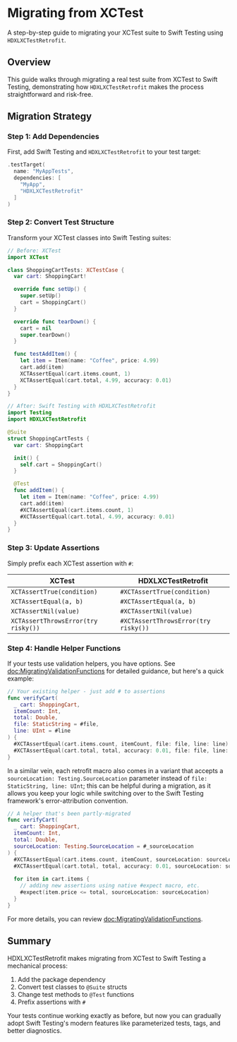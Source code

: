 # Migrating from XCTest

A step-by-step guide to migrating your XCTest suite to Swift Testing using `HDXLXCTestRetrofit`.

## Overview

This guide walks through migrating a real test suite from XCTest to Swift Testing, demonstrating how `HDXLXCTestRetrofit` makes the process straightforward and risk-free.

## Migration Strategy

### Step 1: Add Dependencies

First, add Swift Testing and `HDXLXCTestRetrofit` to your test target:

```swift
.testTarget(
  name: "MyAppTests",
  dependencies: [
    "MyApp",
    "HDXLXCTestRetrofit"
  ]
)
```

### Step 2: Convert Test Structure

Transform your XCTest classes into Swift Testing suites:

```swift
// Before: XCTest
import XCTest

class ShoppingCartTests: XCTestCase {
  var cart: ShoppingCart!

  override func setUp() {
    super.setUp()
    cart = ShoppingCart()
  }

  override func tearDown() {
    cart = nil
    super.tearDown()
  }

  func testAddItem() {
    let item = Item(name: "Coffee", price: 4.99)
    cart.add(item)
    XCTAssertEqual(cart.items.count, 1)
    XCTAssertEqual(cart.total, 4.99, accuracy: 0.01)
  }
}
```

```swift
// After: Swift Testing with HDXLXCTestRetrofit
import Testing
import HDXLXCTestRetrofit

@Suite
struct ShoppingCartTests {
  var cart: ShoppingCart

  init() {
    self.cart = ShoppingCart()
  }

  @Test 
  func addItem() {
    let item = Item(name: "Coffee", price: 4.99)
    cart.add(item)
    #XCTAssertEqual(cart.items.count, 1)
    #XCTAssertEqual(cart.total, 4.99, accuracy: 0.01)
  }
}
```

### Step 3: Update Assertions

Simply prefix each XCTest assertion with `#`:

| XCTest | HDXLXCTestRetrofit |
|--------|-------------------|
| `XCTAssertTrue(condition)` | `#XCTAssertTrue(condition)` |
| `XCTAssertEqual(a, b)` | `#XCTAssertEqual(a, b)` |
| `XCTAssertNil(value)` | `#XCTAssertNil(value)` |
| `XCTAssertThrowsError(try risky())` | `#XCTAssertThrowsError(try risky())` |

### Step 4: Handle Helper Functions

If your tests use validation helpers, you have options. See <doc:MigratingValidationFunctions> for detailed guidance, but here's a quick example:

```swift
// Your existing helper - just add # to assertions
func verifyCart(
  _ cart: ShoppingCart,
  itemCount: Int,
  total: Double,
  file: StaticString = #file,
  line: UInt = #line
) {
  #XCTAssertEqual(cart.items.count, itemCount, file: file, line: line)
  #XCTAssertEqual(cart.total, total, accuracy: 0.01, file: file, line: line)
}
```

In a similar vein, each retrofit macro also comes in a variant that accepts a `sourceLocation: Testing.SourceLocation` parameter instead of `file: StaticString, line: UInt`; this can be helpful during a migration, as it allows you keep your logic while switching over to the Swift Testing framework's error-attribution convention. 

```swift
// A helper that's been partly-migrated
func verifyCart(
  _ cart: ShoppingCart,
  itemCount: Int,
  total: Double,
  sourceLocation: Testing.SourceLocation = #_sourceLocation
) {
  #XCTAssertEqual(cart.items.count, itemCount, sourceLocation: sourceLocation)
  #XCTAssertEqual(cart.total, total, accuracy: 0.01, sourceLocation: sourceLocation)
  
  for item in cart.items {
    // adding new assertions using native #expect macro, etc.
    #expect(item.price <= total, sourceLocation: sourceLocation)
  }
}
```

For more details, you can review <doc:MigratingValidationFunctions>.

## Summary

HDXLXCTestRetrofit makes migrating from XCTest to Swift Testing a mechanical process:

1. Add the package dependency
2. Convert test classes to `@Suite` structs
3. Change test methods to `@Test` functions
4. Prefix assertions with `#`

Your tests continue working exactly as before, but now you can gradually adopt Swift Testing's modern features like parameterized tests, tags, and better diagnostics.
